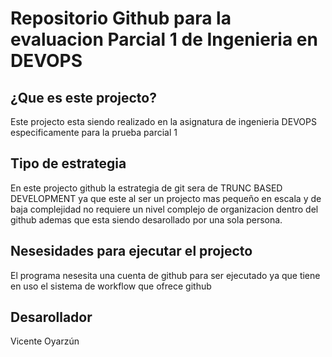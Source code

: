 
<h1>Repositorio Github para la evaluacion Parcial 1 de Ingenieria en DEVOPS</h1>

<h2>¿Que es este projecto?</h2>
<p1>Este projecto esta siendo realizado en la asignatura de ingenieria DEVOPS especificamente para la prueba parcial 1</p2>

<h2>Tipo de estrategia</h2>
<p1>En este projecto github la estrategia de git sera de TRUNC BASED DEVELOPMENT ya que este al ser un projecto mas pequeño en escala y de baja complejidad no requiere un nivel complejo de organizacion dentro del github ademas que esta siendo desarollado por una sola persona.</p1>

<h2>Nesesidades para ejecutar el projecto</h2>
<p1>El programa nesesita una cuenta de github para ser ejecutado ya que tiene en uso el sistema de workflow que ofrece github</p2>

<h2>Desarollador</h2>
<p1>Vicente Oyarzún</p1>
